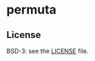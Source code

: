 # permuta


## License
BSD-3: see the [LICENSE](https://github.com/PermutaTriangle/Permuta/blob/master/LICENSE) file.
